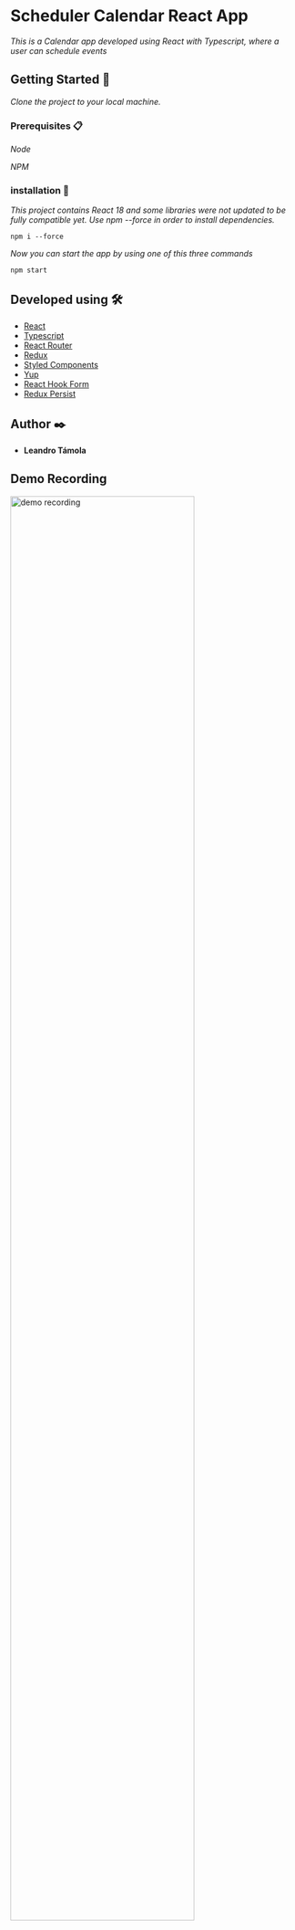 # Scheduler Calendar React App

_This is a Calendar app developed using React with Typescript, where a user can schedule events_

## Getting Started 🚀

_Clone the project to your local machine._

### Prerequisites 📋

_Node_

_NPM_

### installation 🔧

_This project contains React 18 and some libraries were not updated to be fully compatible yet. Use npm --force in order to install dependencies._

```
npm i --force
```

_Now you can start the app by using one of this three commands_

```
npm start
```

## Developed using 🛠️

- [React](https://reactjs.org)
- [Typescript](https://www.typescriptlang.org)
- [React Router](https://reactrouter.com)
- [Redux](https://redux.js.org)
- [Styled Components](https://styled-components.com)
- [Yup](https://github.com/jquense/yup)
- [React Hook Form](https://react-hook-form.com)
- [Redux Persist](https://github.com/rt2zz/redux-persist)

## Author ✒️

- **Leandro Támola**

## Demo Recording

<img src="https://user-images.githubusercontent.com/67109855/167271291-bef2c6b0-4e78-4e5f-a920-c261ea384611.gif" width="80%" alt="demo recording" />

